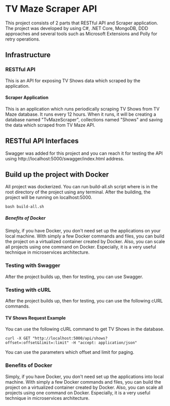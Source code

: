 # TV Maze Scraper API                                                                                                                     
This project consists of 2 parts that RESTful API and Scraper application. The project was developed by using C#, .NET Core, MongoDB, DDD approaches and several tools such as Microsoft Extensions and Polly for retry operations.

## Infrastructure

### RESTful API

This is an API for exposing TV Shows data which scraped by the application.

#### Scraper Application
This is an application which runs periodically scraping TV Shows from TV Maze database. It runs every 12 hours. When it runs, it will be creating a database named "TvMazeScraper", collections named "Shows" and saving the data which scraped from TV Maze API.

## RESTful API Interfaces
Swagger was added for this project and you can reach it for testing the API using http://localhost:5000/swagger/index.html address.


## Build up the project with Docker
All project was dockerized. You can run build-all.sh script where is in the root directory of the project using any terminal. After the building, the project will be running on localhost:5000.

`bash build-all.sh`

##### Benefits of Docker
Simply, if you have Docker, you don't need set up the applications on your local machine. With simply a few Docker commands and files, you can build the project on a virtualized container created by Docker. Also, you can scale all projects using one command on Docker. Especially, it is a very useful technique in microservices architecture.

### Testing with Swagger
After the project builds up, then for testing, you can use Swagger.

### Testing with cURL
After the project builds up, then for testing, you can use the following cURL commands.

#### TV Shows Request Example
You can use the following cURL command to get TV Shows in the database.


```
curl -X GET "http://localhost:5000/api/shows?offset=:offset&limit=:limit" -H "accept: application/json"
```
You can use the parameters which offset and limit for paging.

### Benefits of Docker
Simply, if you have Docker, you don't need set up the applications into local machine. With simply a few Docker commands and files, you can build the project on a virtualized container created by Docker. Also, you can scale all projects using one command on Docker. Especially, it is a very useful technique in microservices architecture.
